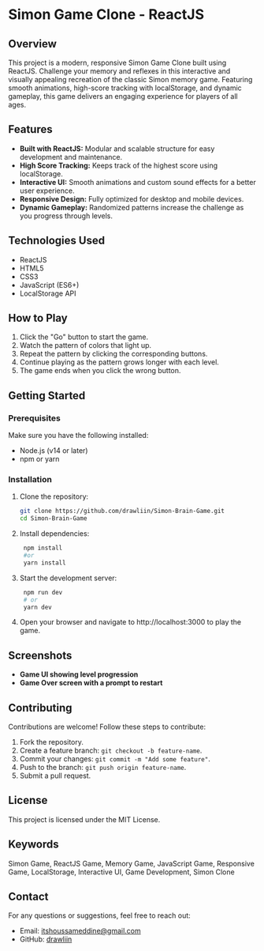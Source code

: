 # Simon Game Clone - ReactJS

## Overview

This project is a modern, responsive Simon Game Clone built using ReactJS. Challenge your memory and reflexes in this interactive and visually appealing recreation of the classic Simon memory game. Featuring smooth animations, high-score tracking with localStorage, and dynamic gameplay, this game delivers an engaging experience for players of all ages.

## Features

- **Built with ReactJS:** Modular and scalable structure for easy development and maintenance.
- **High Score Tracking:** Keeps track of the highest score using localStorage.
- **Interactive UI:** Smooth animations and custom sound effects for a better user experience.
- **Responsive Design:** Fully optimized for desktop and mobile devices.
- **Dynamic Gameplay:** Randomized patterns increase the challenge as you progress through levels.

## Technologies Used

- ReactJS
- HTML5
- CSS3
- JavaScript (ES6+)
- LocalStorage API

## How to Play

1. Click the "Go" button to start the game.
2. Watch the pattern of colors that light up.
3. Repeat the pattern by clicking the corresponding buttons.
4. Continue playing as the pattern grows longer with each level.
5. The game ends when you click the wrong button.

## Getting Started

### Prerequisites

Make sure you have the following installed:

- Node.js (v14 or later)
- npm or yarn

### Installation

1. Clone the repository:

   ```bash
   git clone https://github.com/drawliin/Simon-Brain-Game.git
   cd Simon-Brain-Game
2. Install dependencies:

   ```bash
    npm install
    #or
    yarn install
3. Start the development server:
   
   ```bash
    npm run dev
    # or
    yarn dev
4. Open your browser and navigate to http://localhost:3000 to play the game.

## Screenshots

- **Game UI showing level progression**
- **Game Over screen with a prompt to restart**

## Contributing

Contributions are welcome! Follow these steps to contribute:

1. Fork the repository.
2. Create a feature branch: `git checkout -b feature-name`.
3. Commit your changes: `git commit -m "Add some feature"`.
4. Push to the branch: `git push origin feature-name`.
5. Submit a pull request.

## License

This project is licensed under the MIT License.

## Keywords

Simon Game, ReactJS Game, Memory Game, JavaScript Game, Responsive Game, LocalStorage, Interactive UI, Game Development, Simon Clone

## Contact

For any questions or suggestions, feel free to reach out:

- Email: itshoussameddine@gmail.com
- GitHub: [drawliin](https://github.com/drawliin)




    
